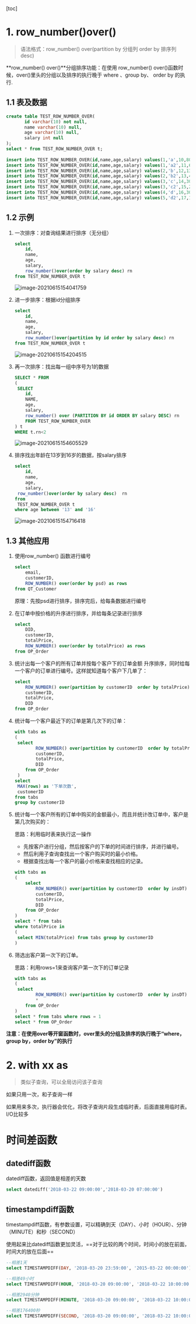[toc]

# 1. row_number()over()

> 语法格式：row_number() over(partition by 分组列 order by 排序列 desc)

**row_number() over()**分组排序功能：在使用 row_number() over()函数时候，over()里头的分组以及排序的执行晚于 where 、group by、  order by 的执行.

## 1.1 表及数据

```sql
create table TEST_ROW_NUMBER_OVER(
       id varchar(10) not null,
       name varchar(10) null,
       age varchar(10) null,
       salary int null
);
select * from TEST_ROW_NUMBER_OVER t;
 
insert into TEST_ROW_NUMBER_OVER(id,name,age,salary) values(1,'a',10,8000);
insert into TEST_ROW_NUMBER_OVER(id,name,age,salary) values(1,'a2',11,6500);
insert into TEST_ROW_NUMBER_OVER(id,name,age,salary) values(2,'b',12,13000);
insert into TEST_ROW_NUMBER_OVER(id,name,age,salary) values(2,'b2',13,4500);
insert into TEST_ROW_NUMBER_OVER(id,name,age,salary) values(3,'c',14,3000);
insert into TEST_ROW_NUMBER_OVER(id,name,age,salary) values(3,'c2',15,20000);
insert into TEST_ROW_NUMBER_OVER(id,name,age,salary) values(4,'d',16,30000);
insert into TEST_ROW_NUMBER_OVER(id,name,age,salary) values(5,'d2',17,1800);
```

## 1.2 示例

1. 一次排序：对查询结果进行排序（无分组）

   ```sql
   select 
       id,
       name,
       age,
       salary,
       row_number()over(order by salary desc) rn
   from TEST_ROW_NUMBER_OVER t
   ```

   ![image-20210615154041759](img/image-20210615154041759.png)

2. 进一步排序：根据id分组排序

   ```sql
   select 
       id,
       name,
       age,
       salary,
       row_number()over(partition by id order by salary desc) rn
   from TEST_ROW_NUMBER_OVER t
   ```

   ![image-20210615154204515](img/image-20210615154204515.png)

3. 再一次排序：找出每一组中序号为1的数据

   ```sql
   SELECT * FROM 
   (
   	SELECT 
       id,
       NAME,
       age,
       salary,
       row_number() over (PARTITION BY id ORDER BY salary DESC) rn 
       FROM TEST_ROW_NUMBER_OVER
   ) t 
   WHERE t.rn<2
   ```

   ![image-20210615154605529](img/image-20210615154605529.png)

4. 排序找出年龄在13岁到16岁的数据，按salary排序

   ```sql
   select 
       id,
       name,
       age,
       salary,
   	row_number()over(order by salary desc)  rn
   from 
   	TEST_ROW_NUMBER_OVER t 
   where age between '13' and '16'
   ```

   ![image-20210615154716418](img/image-20210615154716418.png)



## 1.3 其他应用

1. 使用row_number() 函数进行编号

   ```sql
   select 
       email,
       customerID, 
       ROW_NUMBER() over(order by psd) as rows 
   from QT_Customer
   ```

   原理：先按psd进行排序，排序完后，给每条数据进行编号

2. 在订单中按价格的升序进行排序，并给每条记录进行排序

   ```sql
   select 
       DID,
       customerID,
       totalPrice,
       ROW_NUMBER() over(order by totalPrice) as rows 
   from OP_Order
   ```

3. 统计出每一个客户的所有订单并按每个客户下的订单金额 升序排序，同时给每一个客户的订单进行编号。这样就知道每个客户下几单了：

   ```sql
   select 
       ROW_NUMBER() over(partition by customerID  order by totalPrice) as rows,
       customerID,
       totalPrice, 
       DID 
   from OP_Order
   ```

4. 统计每一个客户最近下的订单是第几次下的订单：

   ```sql
   with tabs as  
   (  
   	select 
           ROW_NUMBER() over(partition by customerID  order by totalPrice)as rows,
           customerID,
           totalPrice, 
           DID 
       from OP_Order  
    )  
   select 
   	MAX(rows) as '下单次数',
   	customerID 
   from tabs 
   group by customerID 
   ```

5. 统计每一个客户所有的订单中购买的金额最小，而且并统计改订单中，客户是第几次购买的：

   思路：利用临时表来执行这一操作

   - 先按客户进行分组，然后按客户的下单的时间进行排序，并进行编号。
   - 然后利用子查询查找出一个客户购买时的最小价格。
   - 根据查找出每一个客户的最小价格来查找相应的记录。

   ```sql
   with tabs as  
   (  
       select 
           ROW_NUMBER() over(partition by customerID  order by insDT) as rows,
           customerID,
           totalPrice, 
           DID 
       from OP_Order  
   )  
   select * from tabs  
   where totalPrice in   
   (  
   	select MIN(totalPrice) from tabs group by customerID  
   ) 
   ```

6. 筛选出客户第一次下的订单。

   思路：利用rows=1来查询客户第一次下的订单记录

   ```sql
   with tabs as  
   (  
   	select 
           ROW_NUMBER() over(partition by customerID  order by insDT) as rows,
           * 
       from OP_Order  
   )  
   select * from tabs where rows = 1 
   select * from OP_Order 
   ```

**注意：在使用over等开窗函数时，over里头的分组及排序的执行晚于“where，group by，order by”的执行**



# 2. with xx as

> 类似子查询，可以全局访问该子查询

如果只用一次，和子查询一样

如果用来多次，执行器会优化，将改子查询片段生成临时表，后面直接用临时表。I/O比较多



# 时间差函数

## datediff函数

datediff函数，返回值是相差的天数

```sql
select datediff('2018-03-22 09:00:00','2018-03-20 07:00:00')
```



## timestampdiff函数

timestampdiff函数，有参数设置，可以精确到天（DAY）、小时（HOUR）、分钟（MINUTE）和秒（SECOND）

使用起来比datediff函数更加灵活，==对于比较的两个时间，时间小的放在前面，时间大的放在后面==

```sql
--相差1天
select TIMESTAMPDIFF(DAY, '2018-03-20 23:59:00', '2015-03-22 00:00:00');

--相差49小时
select TIMESTAMPDIFF(HOUR, '2018-03-20 09:00:00', '2018-03-22 10:00:00');

--相差2940分钟
select TIMESTAMPDIFF(MINUTE, '2018-03-20 09:00:00', '2018-03-22 10:00:00');

--相差176400秒
select TIMESTAMPDIFF(SECOND, '2018-03-20 09:00:00', '2018-03-22 10:00:00');
```

